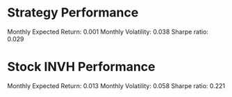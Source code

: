 # Strategy Performance
Monthly Expected Return: 0.001
Monthly Volatility: 0.038
Sharpe ratio: 0.029
# Stock INVH Performance
Monthly Expected Return: 0.013
Monthly Volatility: 0.058
Sharpe ratio: 0.221
